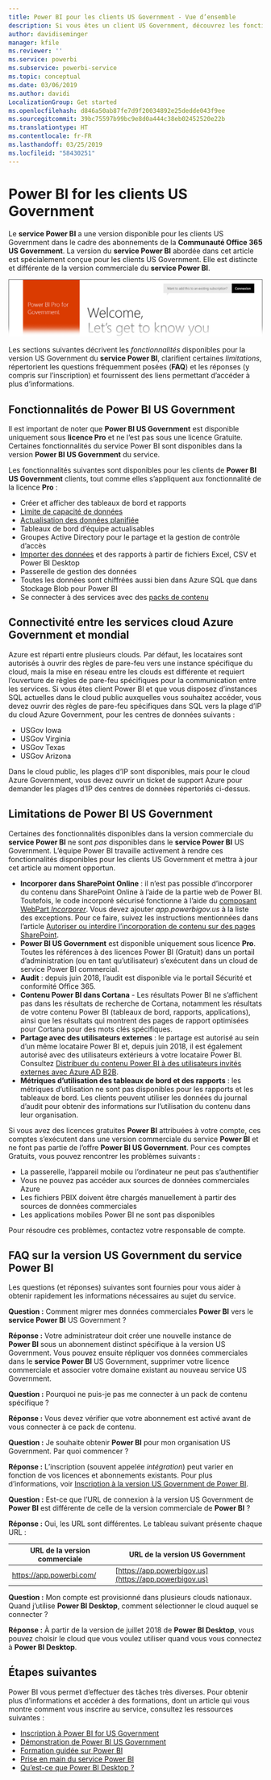 ```yaml
---
title: Power BI pour les clients US Government - Vue d’ensemble
description: Si vous êtes un client US Government, découvrez les fonctionnalités et limitations du service Power BI US Government
author: davidiseminger
manager: kfile
ms.reviewer: ''
ms.service: powerbi
ms.subservice: powerbi-service
ms.topic: conceptual
ms.date: 03/06/2019
ms.author: davidi
LocalizationGroup: Get started
ms.openlocfilehash: d846a50ab87fe7d9f20034892e25dedde043f9ee
ms.sourcegitcommit: 39bc75597b99bc9e8d0a444c38eb02452520e22b
ms.translationtype: HT
ms.contentlocale: fr-FR
ms.lasthandoff: 03/25/2019
ms.locfileid: "58430251"
---
```

# <a name="power-bi-for-us-government-customers"></a>Power BI for les clients US Government
Le **service Power BI** a une version disponible pour les clients US Government dans le cadre des abonnements de la **Communauté Office 365 US Government**. La version du **service Power BI** abordée dans cet article est spécialement conçue pour les clients US Government. Elle est distincte et différente de la version commerciale du **service Power BI**.

![](media/service-govus-overview/service_usgov_overview-1.png)

Les sections suivantes décrivent les *fonctionnalités* disponibles pour la version US Government du **service Power BI**, clarifient certaines *limitations*, répertorient les questions fréquemment posées (**FAQ**) et les réponses (y compris sur l’inscription) et fournissent des liens permettant d’accéder à plus d’informations.

## <a name="features-of-power-bi-us-government"></a>Fonctionnalités de Power BI US Government
Il est important de noter que **Power BI US Government** est disponible uniquement sous **licence Pro** et ne l’est pas sous une licence Gratuite. Certaines fonctionnalités du service Power BI sont disponibles dans la version **Power BI US Government** du service.

Les fonctionnalités suivantes sont disponibles pour les clients de **Power BI US Government** clients, tout comme elles s’appliquent aux fonctionnalité de la licence **Pro** :

* Créer et afficher des tableaux de bord et rapports
* [Limite de capacité de données](service-admin-manage-your-data-storage-in-power-bi.md)
* [Actualisation des données planifiée](refresh-data.md)
* Tableaux de bord d’équipe actualisables
* Groupes Active Directory pour le partage et la gestion de contrôle d’accès
* [Importer des données](service-get-data.md) et des rapports à partir de fichiers Excel, CSV et Power BI Desktop
* Passerelle de gestion des données
* Toutes les données sont chiffrées aussi bien dans Azure SQL que dans Stockage Blob pour Power BI
* Se connecter à des services avec des [packs de contenu](service-connect-to-services.md)

## <a name="connectivity-between-government-and-global-azure-cloud-services"></a>Connectivité entre les services cloud Azure Government et mondial 

Azure est réparti entre plusieurs clouds. Par défaut, les locataires sont autorisés à ouvrir des règles de pare-feu vers une instance spécifique du cloud, mais la mise en réseau entre les clouds est différente et requiert l’ouverture de règles de pare-feu spécifiques pour la communication entre les services. Si vous êtes client Power BI et que vous disposez d’instances SQL actuelles dans le cloud public auxquelles vous souhaitez accéder, vous devez ouvrir des règles de pare-feu spécifiques dans SQL vers la plage d’IP du cloud Azure Government, pour les centres de données suivants :

* USGov Iowa
* USGov Virginia
* USGov Texas
* USGov Arizona

Dans le cloud public, les plages d’IP sont disponibles, mais pour le cloud Azure Government, vous devez ouvrir un ticket de support Azure pour demander les plages d’IP des centres de données répertoriés ci-dessus. 


## <a name="limitations-of-power-bi-us-government"></a>Limitations de Power BI US Government
Certaines des fonctionnalités disponibles dans la version commerciale du **service Power BI** ne sont *pas* disponibles dans le **service Power BI** US Government. L’équipe Power BI travaille activement à rendre ces fonctionnalités disponibles pour les clients US Government et mettra à jour cet article au moment opportun.

* **Incorporer dans SharePoint Online** : il n’est pas possible d’incorporer du contenu dans SharePoint Online à l’aide de la partie web de Power BI. Toutefois, le code incorporé sécurisé fonctionne à l’aide du [composant WebPart *Incorporer*](https://docs.microsoft.com/power-bi/service-embed-secure). Vous devez ajouter *app.powerbigov.us* à la liste des exceptions. Pour ce faire, suivez les instructions mentionnées dans l’article [Autoriser ou interdire l’incorporation de contenu sur des pages SharePoint](https://support.office.com/article/allow-or-restrict-the-ability-to-embed-content-on-sharepoint-pages-e7baf83f-09d0-4bd1-9058-4aa483ee137b).
* **Power BI US Government** est disponible uniquement sous licence **Pro**. Toutes les références à des licences Power BI (Gratuit) dans un portail d’administration (ou en tant qu’utilisateur) s’exécutent dans un cloud de service Power BI commercial.
* **Audit** : depuis juin 2018, l’audit est disponible via le portail Sécurité et conformité Office 365.
* **Contenu Power BI dans Cortana** - Les résultats Power BI ne s’affichent pas dans les résultats de recherche de Cortana, notamment les résultats de votre contenu Power BI (tableaux de bord, rapports, applications), ainsi que les résultats qui montrent des pages de rapport optimisées pour Cortana pour des mots clés spécifiques.
* **Partage avec des utilisateurs externes** : le partage est autorisé au sein d’un même locataire Power BI et, depuis juin 2018, il est également autorisé avec des utilisateurs extérieurs à votre locataire Power BI. Consultez [Distribuer du contenu Power BI à des utilisateurs invités externes avec Azure AD B2B](service-admin-azure-ad-b2b.md).
* **Métriques d’utilisation des tableaux de bord et des rapports** : les métriques d’utilisation ne sont pas disponibles pour les rapports et les tableaux de bord. Les clients peuvent utiliser les données du journal d’audit pour obtenir des informations sur l’utilisation du contenu dans leur organisation.

Si vous avez des licences gratuites **Power BI** attribuées à votre compte, ces comptes s’exécutent dans une version commerciale du service **Power BI** et ne font pas partie de l’offre **Power BI US Government**. Pour ces comptes Gratuits, vous pouvez rencontrer les problèmes suivants :

* La passerelle, l’appareil mobile ou l’ordinateur ne peut pas s’authentifier
* Vous ne pouvez pas accéder aux sources de données commerciales Azure
* Les fichiers PBIX doivent être chargés manuellement à partir des sources de données commerciales
* Les applications mobiles Power BI ne sont pas disponibles

Pour résoudre ces problèmes, contactez votre responsable de compte.

## <a name="frequently-asked-questions-faq-for-the-us-government-version-of-the-power-bi-service"></a>FAQ sur la version US Government du service Power BI
Les questions (et réponses) suivantes sont fournies pour vous aider à obtenir rapidement les informations nécessaires au sujet du service.

**Question :** Comment migrer mes données commerciales **Power BI** vers le **service Power BI** US Government ?

**Réponse :** Votre administrateur doit créer une nouvelle instance de **Power BI** sous un abonnement distinct spécifique à la version US Government. Vous pouvez ensuite répliquer vos données commerciales dans le **service Power BI** US Government, supprimer votre licence commerciale et associer votre domaine existant au nouveau service US Government.

**Question :** Pourquoi ne puis-je pas me connecter à un pack de contenu spécifique ?

**Réponse :** Vous devez vérifier que votre abonnement est activé avant de vous connecter à ce pack de contenu.

**Question :** Je souhaite obtenir **Power BI** pour mon organisation US Government. Par quoi commencer ?

**Réponse :** L’inscription (souvent appelée *intégration*) peut varier en fonction de vos licences et abonnements existants. Pour plus d’informations, voir [Inscription à la version US Government de Power BI](service-govus-signup.md).

**Question :** Est-ce que l’URL de connexion à la version US Government de **Power BI** est différente de celle de la version commerciale de **Power BI** ?

**Réponse :** Oui, les URL sont différentes. Le tableau suivant présente chaque URL :

| URL de la version commerciale | URL de la version US Government |
| --- | --- |
| https://app.powerbi.com/ |[https://app.powerbigov.us](https://app.powerbigov.us) |

**Question :** Mon compte est provisionné dans plusieurs clouds nationaux. Quand j’utilise **Power BI Desktop**, comment sélectionner le cloud auquel se connecter ?

**Réponse :** À partir de la version de juillet 2018 de **Power BI Desktop**, vous pouvez choisir le cloud que vous voulez utiliser quand vous vous connectez à **Power BI Desktop**.


## <a name="next-steps"></a>Étapes suivantes
Power BI vous permet d’effectuer des tâches très diverses. Pour obtenir plus d’informations et accéder à des formations, dont un article qui vous montre comment vous inscrire au service, consultez les ressources suivantes :

* [Inscription à Power BI for US Government](service-govus-signup.md)
* <a href="https://channel9.msdn.com/Blogs/Azure/Cognitive-Services-HDInsight-and-Power-BI-on-Azure-Government">Démonstration de Power BI US Government</a>
* [Formation guidée sur Power BI](guided-learning/gettingstarted.yml?tutorial-step=1)
* [Prise en main du service Power BI](service-get-started.md)
* [Qu’est-ce que Power BI Desktop ?](desktop-what-is-desktop.md)

